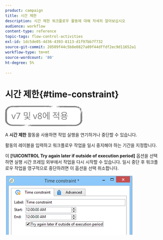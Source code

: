 ```yaml
---
product: campaign
title: 시간 제한
description: 시간 제한 워크플로우 활동에 대해 자세히 알아보십시오
audience: workflow
content-type: reference
topic-tags: flow-control-activities
exl-id: 1dc5de05-4d36-4393-8113-d1f97bb7f732
source-git-commit: 20509f44c5b8e0827a09f44dffdf2ec9d11652a1
workflow-type: tm+mt
source-wordcount: '80'
ht-degree: 5%

---
```


# 시간 제한{#time-constraint}

![](../../assets/common.svg)

A **시간 제한** 활동을 사용하면 작업 실행을 연기하거나 중단할 수 있습니다.

활동의 레이블을 입력하고 워크플로우 작업을 일시 중지해야 하는 기간을 지정합니다.

이 **[!UICONTROL Try again later if outside of execution period]** 옵션을 선택하면 실행 시간 프레임 외부에서 작업을 다시 시작할 수 있습니다. 일시 중단 후 워크플로우 작업을 영구적으로 중단하려면 이 옵션을 선택 취소합니다.

![](assets/s_user_scheduled_wait.png)
